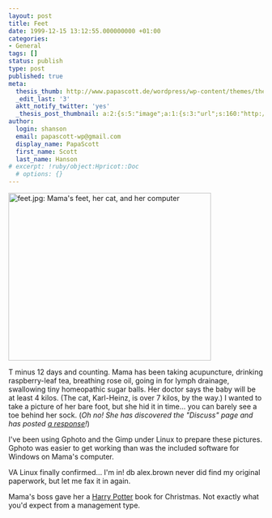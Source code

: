 ```yaml
---
layout: post
title: Feet
date: 1999-12-15 13:12:55.000000000 +01:00
categories:
- General
tags: []
status: publish
type: post
published: true
meta:
  thesis_thumb: http://www.papascott.de/wordpress/wp-content/themes/thesis_151/lib/scripts/thumb.php?w=100&h=100&zc=1&q=100&src=http://www.papascott.de/images/mausnews/feet.jpg
  _edit_last: '3'
  aktt_notify_twitter: 'yes'
  _thesis_post_thumbnail: a:2:{s:5:"image";a:1:{s:3:"url";s:160:"http://www.papascott.de/wordpress/wp-content/themes/thesis_151/lib/scripts/thumb.php?w=100&h=100&zc=1&q=100&src=http://www.papascott.de/images/mausnews/feet.jpg";}s:5:"frame";a:1:{s:2:"on";s:1:"1";}}
author:
  login: shanson
  email: papascott-wp@gmail.com
  display_name: PapaScott
  first_name: Scott
  last_name: Hanson
# excerpt: !ruby/object:Hpricot::Doc
  # options: {}
---
```

<p><img src="http://www.papascott.de/wordpress/wp-content/uploads/1999/12/feet.jpg" height="331" width="400" border="0" alt="feet.jpg: Mama's feet, her cat, and her computer" /></p>
<p>T minus 12 days and counting. Mama has been taking acupuncture, drinking raspberry-leaf tea, breathing rose oil, going in for lymph drainage, swallowing tiny homeopathic sugar balls. Her doctor says the baby will be at least 4 kilos. (The cat, Karl-Heinz, is over 7 kilos, by the way.) I wanted to take a picture of her bare foot, but she hid it in time... you can barely see a toe behind her sock. (<i>Oh no! She has discovered the "Discuss" page and has posted <a href="http://shanson.editthispage.com/discuss/msgReader$22">a response</a>!</i>)</p>
<p>I've been using Gphoto and the Gimp under Linux to prepare these pictures. Gphoto was easier to get working than was the included software for Windows on Mama's computer.</p>
<p>VA Linux finally confirmed... I'm in! db alex.brown never did find my original paperwork, but let me fax it in again.</p>
<p>Mama's boss gave her a <a href="http://www.amazon.com/exec/obidos/ASIN/0590353403/mausnewsletter05">Harry Potter</a> book for Christmas. Not exactly what you'd expect from a management type.</p>
